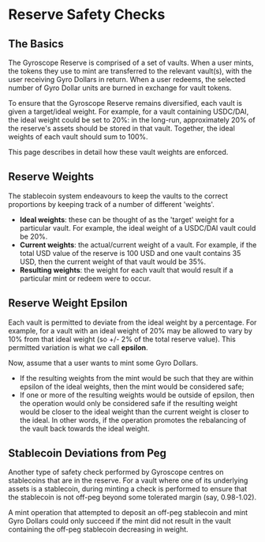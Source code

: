 # Reserve Safety Checks

## The Basics

The Gyroscope Reserve is comprised of a set of vaults. When a user mints, the tokens they use to mint are transferred to the relevant vault(s), with the user receiving Gyro Dollars in return. When a user redeems, the selected number of Gyro Dollar units are burned in exchange for vault tokens.

To ensure that the Gyroscope Reserve remains diversified, each vault is given a target/ideal weight. For example, for a vault containing USDC/DAI, the ideal weight could be set to 20%: in the long-run, approximately 20% of the reserve's assets should be stored in that vault. Together, the ideal weights of each vault should sum to 100%.&#x20;

This page describes in detail how these vault weights are enforced.&#x20;

## Reserve Weights

The stablecoin system endeavours to keep the vaults to the correct proportions by keeping track of a number of different 'weights'.

* **Ideal weights**: these can be thought of as the 'target' weight for a particular vault. For example, the ideal weight of a USDC/DAI vault could be 20%.&#x20;
* **Current weights**: the actual/current weight of a vault. For example, if the total USD value of the reserve is 100 USD and one vault contains 35 USD, then the current weight of that vault would be 35%.
* **Resulting weights**: the weight for each vault that would result if a particular mint or redeem were to occur.

## Reserve Weight Epsilon

Each vault is permitted to deviate from the ideal weight by a percentage. For example, for a vault with an ideal weight of 20% may be allowed to vary by 10% from that ideal weight (so +/- 2% of the total reserve value). This permitted variation is what we call **epsilon**.

Now, assume that a user wants to mint some Gyro Dollars.

* If the resulting weights from the mint would be such that they are within epsilon of the ideal weights, then the mint would be considered safe;
* If one or more of the resulting weights would be outside of epsilon, then the operation would only be considered safe if the resulting weight would be closer to the ideal weight than the current weight is closer to the ideal. In other words, if the operation promotes the rebalancing of the vault back towards the ideal weight.&#x20;

## Stablecoin Deviations from Peg

Another type of safety check performed by Gyroscope centres on stablecoins that are in the reserve. For a vault where one of its underlying assets is a stablecoin, during minting a check is performed to ensure that the stablecoin is not off-peg beyond some tolerated margin (say, 0.98-1.02).&#x20;

A mint operation that attempted to deposit an off-peg stablecoin and mint Gyro Dollars could only succeed if the mint did not result in the vault containing the off-peg stablecoin decreasing in weight.&#x20;



